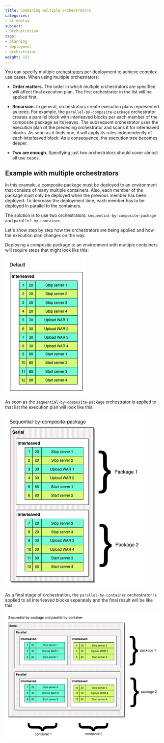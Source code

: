 ```yaml
---
title: Combining multiple orchestrators
categories:
- xl-deploy
subject:
- Orchestration
tags:
- planning
- deployment
- orchestrator
weight: 151
---
```


You can specify multiple [orchestrators](/xl-deploy/concept/types-of-orchestrators-in-xl-deploy.html) per deployment to achieve complex use cases. When using multiple orchestrators:

* **Order matters.** The order in which multiple orchestrators are specified will affect final execution plan. The first orchestrator in the list will be applied first.

* **Recursion.** In general, orchestrators create execution plans represented as trees. For example, the `parallel-by-composite-package` orchestrator creates a parallel block with interleaved blocks per each member of the composite package as its leaves. The subsequent orchestrator uses the execution plan of the preceding orchestrator and scans it for interleaved blocks. As soon as it finds one, it will apply its rules independently of each interleaved block. As a consequence, the execution tree becomes deeper.

* **Two are enough.** Specifying just two orchestrators should cover almost all use cases.

## Example with multiple orchestrators

In this example, a composite package must be deployed to an environment that consists of many multiple containers. Also, each member of the package must only be deployed when the previous member has been deployed. To decrease the deployment time, each member has to be deployed in parallel to the containers.

The solution is to use two orchestrators: `sequential-by-composite-package` and `parallel-by-container`.

Let's show step by step how the orchestrators are being applied and how the execution plan changes on the way.

Deploying a composite package to an environment with multiple containers will require steps that might look like this:

![Steps needed for composite package](images/orchestrators-composed-1.png "Steps needed for composite package")

As soon as the `sequential-by-composite-package` orchestrator is applied to that list the execution plan will look like this:

![Sequential by composite package](images/orchestrators-composed-2.png "Sequential by composite package")

As a final stage of orchestration, the `parallel-by-container` orchestrator is applied to all interleaved blocks separately and the final result will be like this:

![Parallel by composite package](images/orchestrators-composed-3.png "Parallel by composite package")
